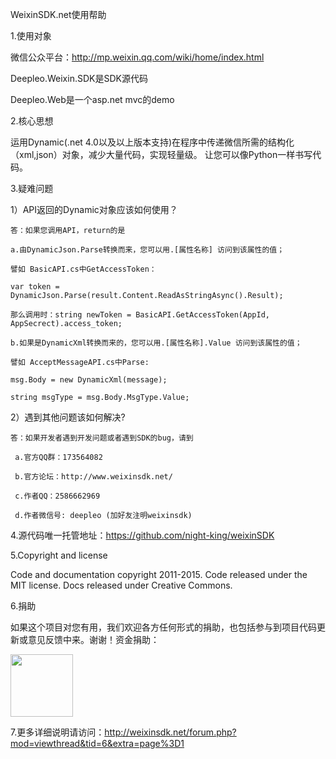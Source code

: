 ﻿WeixinSDK.net使用帮助

1.使用对象

微信公众平台：http://mp.weixin.qq.com/wiki/home/index.html

Deepleo.Weixin.SDK是SDK源代码

Deepleo.Web是一个asp.net mvc的demo

2.核心思想

运用Dynamic(.net 4.0以及以上版本支持)在程序中传递微信所需的结构化（xml,json）对象，减少大量代码，实现轻量级。
让您可以像Python一样书写代码。

3.疑难问题

1）API返回的Dynamic对象应该如何使用？

    答：如果您调用API，return的是
   
    a.由DynamicJson.Parse转换而来，您可以用.[属性名称] 访问到该属性的值；
   
    譬如 BasicAPI.cs中GetAccessToken：
   
    var token = DynamicJson.Parse(result.Content.ReadAsStringAsync().Result);
   
    那么调用时：string newToken = BasicAPI.GetAccessToken(AppId, AppSecrect).access_token;
   
    b.如果是DynamicXml转换而来的，您可以用.[属性名称].Value 访问到该属性的值；
   
    譬如 AcceptMessageAPI.cs中Parse:
   
    msg.Body = new DynamicXml(message);
   
    string msgType = msg.Body.MsgType.Value;


2）遇到其他问题该如何解决?

    答：如果开发者遇到开发问题或者遇到SDK的bug，请到

     a.官方QQ群：173564082 

     b.官方论坛：http://www.weixinsdk.net/

     c.作者QQ：2586662969
     
     d.作者微信号: deepleo (加好友注明weixinsdk)

4.源代码唯一托管地址：https://github.com/night-king/weixinSDK


5.Copyright and license

Code and documentation copyright 2011-2015. Code released under the MIT license. Docs released under Creative Commons.


6.捐助

如果这个项目对您有用，我们欢迎各方任何形式的捐助，也包括参与到项目代码更新或意见反馈中来。谢谢！资金捐助：

  <img src="http://weixinsdk.net/data/attachment/forum/201504/10/143139l7bw4jbtj5317tzd.jpg" style="width:100px; height:100px;"/>

7.更多详细说明请访问：http://weixinsdk.net/forum.php?mod=viewthread&tid=6&extra=page%3D1

